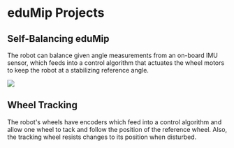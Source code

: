 # eduMip Projects

## Self-Balancing eduMip

The robot can balance given angle measurements from an on-board IMU sensor, which feeds into a control algorithm that actuates the wheel motors to keep the robot at a stabilizing reference angle.

![](https://media.giphy.com/media/UQOlCjghA10eAPgqOg/giphy.gif)

## Wheel Tracking 

The robot's wheels have encoders which feed into a control algorithm and allow one wheel to tack and follow the position of the reference wheel. Also, the tracking wheel resists changes to its position when disturbed.
